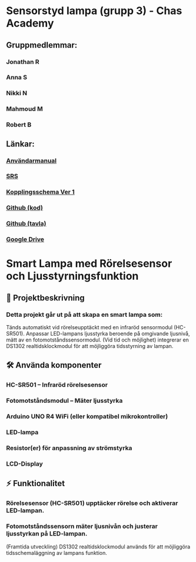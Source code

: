 # Sensorstyd lampa (grupp 3) - Chas Academy

## Gruppmedlemmar:

### Jonathan R
### Anna S
### Nikki N
### Mahmoud M
### Robert B

## Länkar:

### [Användarmanual](https://github.com/masriyey/ChasSensorstyrdLampa/blob/main/Manual.md)
### [SRS](https://github.com/masriyey/ChasSensorstyrdLampa/blob/main/SRS.md)
### [Kopplingsschema Ver 1](https://github.com/masriyey/ChasSensorstyrdLampa/blob/main/Ver_1_Chas_grupp_3%2CSensor_Lampa1.pdf)
### [Github (kod)](https://github.com/masriyey/ChasSensorstyrdLampa)
### [Github (tavla)](https://github.com/users/masriyey/projects/4)
### [Google Drive](https://docs.google.com/document/d/1EhLYOxIQsRwtQsxHoJ5MGX98XY1ruyxY7rxymrV0jyY/edit?pli=1&tab=t.0)
	

# Smart Lampa med Rörelsesensor och Ljusstyrningsfunktion

## :pushpin: Projektbeskrivning

### Detta projekt går ut på att skapa en smart lampa som:
Tänds automatiskt vid rörelseupptäckt med en infraröd sensormodul (HC-SR501).
Anpassar LED-lampans ljusstyrka beroende på omgivande ljusnivå, mätt av en fotomotståndssensormodul.
(Vid tid och möjlighet) integrerar en DS1302 realtidsklockmodul för att möjliggöra tidsstyrning av lampan.


## :hammer_and_wrench: Använda komponenter

### HC-SR501 – Infraröd rörelsesensor
### Fotomotståndsmodul – Mäter ljusstyrka
### Arduino UNO R4 WiFi (eller kompatibel mikrokontroller)
### LED-lampa
### Resistor(er) för anpassning av strömstyrka
### LCD-Display

## :zap: Funktionalitet

### Rörelsesensor (HC-SR501) upptäcker rörelse och aktiverar LED-lampan.
### Fotomotståndssensorn mäter ljusnivån och justerar ljusstyrkan på LED-lampan.
(Framtida utveckling) DS1302 realtidsklockmodul används för att möjliggöra tidsschemaläggning av lampans funktion.
